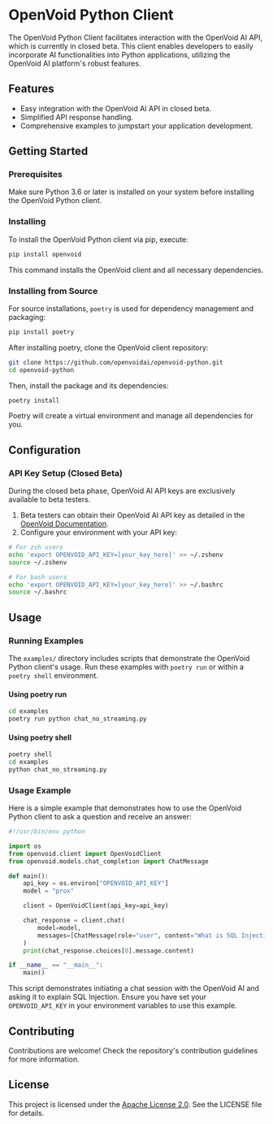 # OpenVoid Python Client

The OpenVoid Python Client facilitates interaction with the OpenVoid AI API, which is currently in closed beta. This client enables developers to easily incorporate AI functionalities into Python applications, utilizing the OpenVoid AI platform's robust features.

## Features

- Easy integration with the OpenVoid AI API in closed beta.
- Simplified API response handling.
- Comprehensive examples to jumpstart your application development.

## Getting Started

### Prerequisites

Make sure Python 3.6 or later is installed on your system before installing the OpenVoid Python client.

### Installing

To install the OpenVoid Python client via pip, execute:

```bash
pip install openvoid
```

This command installs the OpenVoid client and all necessary dependencies.

### Installing from Source

For source installations, `poetry` is used for dependency management and packaging:

```bash
pip install poetry
```

After installing poetry, clone the OpenVoid client repository:

```bash
git clone https://github.com/openvoidai/openvoid-python.git
cd openvoid-python
```

Then, install the package and its dependencies:

```bash
poetry install
```

Poetry will create a virtual environment and manage all dependencies for you.

## Configuration

### API Key Setup (Closed Beta)

During the closed beta phase, OpenVoid AI API keys are exclusively available to beta testers.

1. Beta testers can obtain their OpenVoid AI API key as detailed in the [OpenVoid Documentation](https://docs.openvoid.ai/#api-access).
2. Configure your environment with your API key:

```bash
# For zsh users
echo 'export OPENVOID_API_KEY=[your_key_here]' >> ~/.zshenv
source ~/.zshenv

# For bash users
echo 'export OPENVOID_API_KEY=[your_key_here]' >> ~/.bashrc
source ~/.bashrc
```

## Usage

### Running Examples

The `examples/` directory includes scripts that demonstrate the OpenVoid Python client's usage. Run these examples with `poetry run` or within a `poetry shell` environment.

#### Using poetry run

```bash
cd examples
poetry run python chat_no_streaming.py
```

#### Using poetry shell

```bash
poetry shell
cd examples
python chat_no_streaming.py
```

### Usage Example

Here is a simple example that demonstrates how to use the OpenVoid Python client to ask a question and receive an answer:

```python
#!/usr/bin/env python

import os
from openvoid.client import OpenVoidClient
from openvoid.models.chat_completion import ChatMessage

def main():
    api_key = os.environ["OPENVOID_API_KEY"]
    model = "prox"

    client = OpenVoidClient(api_key=api_key)

    chat_response = client.chat(
        model=model,
        messages=[ChatMessage(role="user", content="What is SQL Injection?")],
    )
    print(chat_response.choices[0].message.content)

if __name__ == "__main__":
    main()
```

This script demonstrates initiating a chat session with the OpenVoid AI and asking it to explain SQL Injection. Ensure you have set your `OPENVOID_API_KEY` in your environment variables to use this example.

## Contributing

Contributions are welcome! Check the repository's contribution guidelines for more information.

## License

This project is licensed under the [Apache License 2.0](LICENSE). See the LICENSE file for details.